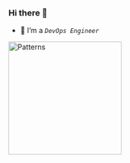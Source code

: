 ### Hi there 👋


- 🔭 I’m a *`DevOps Engineer`*

 <a href= "https://cloud.layer5.io/user/d96f6f3b-a52e-492e-897a-d84bbfbd47ae?tab=badges&badge=patterns" >
    <img width="224px" height="224px" src = "https://badges.layer5.io/assets/badges/patterns/patterns.png" alt = "Patterns" />
  </a >
